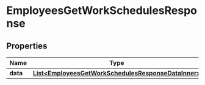 

# EmployeesGetWorkSchedulesResponse


## Properties

| Name | Type | Description | Notes |
|------------ | ------------- | ------------- | -------------|
|**data** | [**List&lt;EmployeesGetWorkSchedulesResponseDataInner&gt;**](EmployeesGetWorkSchedulesResponseDataInner.md) |  |  [optional] |



